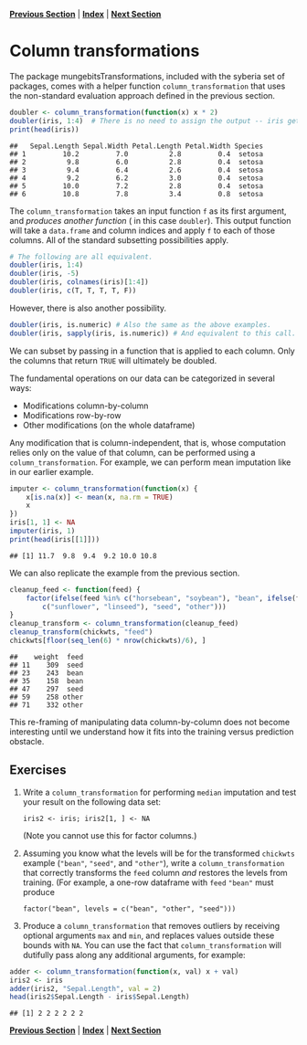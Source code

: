 **[Previous Section](transformations.md)** | **[Index](../../README.md)** | **[Next Section](row_transformations.md)**





Column transformations
========

The package mungebitsTransformations, included with the syberia set of packages, comes
with a helper function `column_transformation` that uses the non-standard evaluation
approach defined in the previous section.


```r
doubler <- column_transformation(function(x) x * 2)
doubler(iris, 1:4)  # There is no need to assign the output -- iris gets modified directly
print(head(iris))
```

```
##   Sepal.Length Sepal.Width Petal.Length Petal.Width Species
## 1         10.2         7.0          2.8         0.4  setosa
## 2          9.8         6.0          2.8         0.4  setosa
## 3          9.4         6.4          2.6         0.4  setosa
## 4          9.2         6.2          3.0         0.4  setosa
## 5         10.0         7.2          2.8         0.4  setosa
## 6         10.8         7.8          3.4         0.8  setosa
```


The `column_transformation` takes an input function `f` as its first argument, and *produces another function* (
in this case `doubler`). This output function will take a `data.frame` and column indices and apply `f` to
each of those columns. All of the standard subsetting possibilities apply.

```r
# The following are all equivalent.
doubler(iris, 1:4)
doubler(iris, -5)
doubler(iris, colnames(iris)[1:4])
doubler(iris, c(T, T, T, T, F))
```

However, there is also another possibility.

```r
doubler(iris, is.numeric) # Also the same as the above examples.
doubler(iris, sapply(iris, is.numeric)) # And equivalent to this call.
```

We can subset by passing in a function that is applied to each column. Only the columns that return
`TRUE` will ultimately be doubled.

The fundamental operations on our data can be categorized in several ways: 

  - Modifications column-by-column
  - Modifications row-by-row
  - Other modifications (on the whole dataframe)

Any modification that is column-independent, that is, whose computation relies only on the value
of that column, can be performed using a `column_transformation`. For example, we can perform mean
imputation like in our earlier example.


```r
imputer <- column_transformation(function(x) {
    x[is.na(x)] <- mean(x, na.rm = TRUE)
    x
})
iris[1, 1] <- NA
imputer(iris, 1)
print(head(iris[[1]]))
```

```
## [1] 11.7  9.8  9.4  9.2 10.0 10.8
```


We can also replicate the example from the previous section.


```r
cleanup_feed <- function(feed) {
    factor(ifelse(feed %in% c("horsebean", "soybean"), "bean", ifelse(feed %in% 
        c("sunflower", "linseed"), "seed", "other")))
}
cleanup_transform <- column_transformation(cleanup_feed)
cleanup_transform(chickwts, "feed")
chickwts[floor(seq_len(6) * nrow(chickwts)/6), ]
```

```
##    weight  feed
## 11    309  seed
## 23    243  bean
## 35    158  bean
## 47    297  seed
## 59    258 other
## 71    332 other
```


This re-framing of manipulating data column-by-column does not become interesting until
we understand how it fits into the training versus prediction obstacle.

Exercises
---------

1. Write a `column_transformation` for performing `median` imputation and test your result on
   the following data set:

   `iris2 <- iris; iris2[1, ] <- NA`

   (Note you cannot use this for factor columns.)

2. Assuming you know what the levels will be for the transformed `chickwts` example (`"bean"`, 
   `"seed"`, and `"other"`), write a `column_transformation` that correctly transforms 
   the `feed` column *and* restores the levels from training. (For example, a one-row dataframe
   with `feed` `"bean"` must produce
   
   `factor("bean", levels = c("bean", "other", "seed")))`
   
3. Produce a `column_transformation` that removes outliers by receiving optional arguments
   `max` and `min`, and replaces values outside these bounds with `NA`. You can use the 
   fact that `column_transformation` will dutifully pass along any additional arguments, for example:
   

```r
adder <- column_transformation(function(x, val) x + val)
iris2 <- iris
adder(iris2, "Sepal.Length", val = 2)
head(iris2$Sepal.Length - iris$Sepal.Length)
```

```
## [1] 2 2 2 2 2 2
```


**[Previous Section](transformations.md)** | **[Index](../../README.md)** | **[Next Section](row_transformations.md)**
